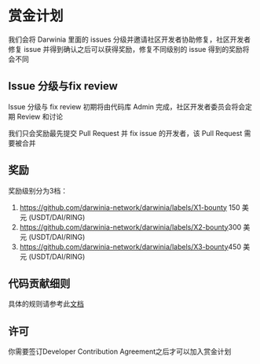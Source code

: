 # 赏金计划

我们会将 Darwinia 里面的 issues 分级并邀请社区开发者协助修复，社区开发者修复 issue 并得到确认之后可以获得奖励，修复不同级别的 issue 得到的奖励将会不同

## Issue 分级与fix review

Issue 分级与 fix review 初期将由代码库 Admin 完成，社区开发者委员会将会定期 Review 和讨论

我们只会奖励最先提交 Pull Request 并 fix issue 的开发者，该 Pull Request 需要被合并

## 奖励

奖励级别分为3档：

1. https://github.com/darwinia-network/darwinia/labels/X1-bounty 150 美元 (USDT/DAI/RING)
2. https://github.com/darwinia-network/darwinia/labels/X2-bounty​ 300 美元 (USDT/DAI/RING)
3. https://github.com/darwinia-network/darwinia/labels/X3-bounty​ 450 美元 (USDT/DAI/RING)

## 代码贡献细则

具体的规则请参考此[文档](https://github.com/darwinia-network/darwinia/blob/develop/CONTRIBUTING.adoc)

## 许可

你需要签订Developer Contribution Agreement之后才可以加入赏金计划
